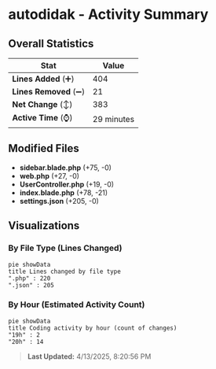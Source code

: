 # autodidak - Activity Summary 

## Overall Statistics

| Stat                   | Value                                                             |
| ---------------------- | ----------------------------------------------------------------- |
| **Lines Added** (➕)   | 404                                          |
| **Lines Removed** (➖) | 21                                        |
| **Net Change** (↕)    | 383                |
| **Active Time** (⌚)   | 29 minutes |


## Modified Files
- **sidebar.blade.php** (+75, -0)
- **web.php** (+27, -0)
- **UserController.php** (+19, -0)
- **index.blade.php** (+78, -21)
- **settings.json** (+205, -0)

## Visualizations

### By File Type (Lines Changed)

```mermaid
pie showData
title Lines changed by file type
".php" : 220
".json" : 205
```

### By Hour (Estimated Activity Count)

```mermaid
pie showData
title Coding activity by hour (count of changes)
"19h" : 2
"20h" : 14
```


> **Last Updated:** 4/13/2025, 8:20:56 PM